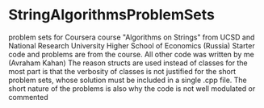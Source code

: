 # StringAlgorithmsProblemSets
problem sets for Coursera course "Algorithms on Strings" from UCSD and National Research University Higher School of Economics (Russia)
Starter code and problems are from the course. All other code was written by me (Avraham Kahan)
The reason structs are used instead of classes for the most part is that the verbosity of classes is not justified for the short problem sets, whose solution must be included in a single .cpp file. 
The short nature of the problems is also why the code is not well modulated or commented

